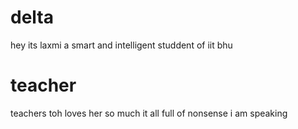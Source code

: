 # delta
hey its laxmi a smart and intelligent studdent of iit bhu
# teacher
teachers toh loves her so much it all full of nonsense i am speaking